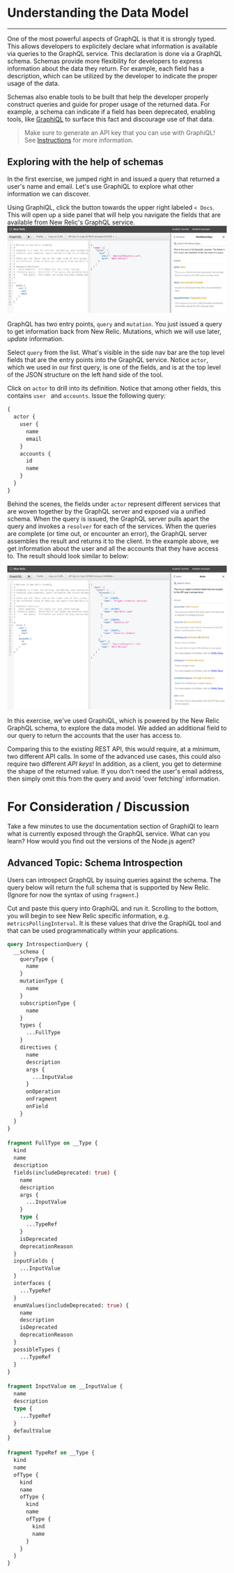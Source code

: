 # Understanding the Data Model
---
One of the most powerful aspects of GraphQL is that it is strongly typed. This allows developers to explicitely declare what information is available via queries to the GraphQL service. This declaration is done via a GraphQL schema. Schemas provide more flexibility for developers to express information about the data they return. For example, each field has a description, which can be utilized by the developer to indicate the proper usage of the data.

Schemas also enable tools to be built that help the developer properly construct queries and guide for proper usage of the returned data. For example, a schema can indicate if a field has been deprecated, enabling tools, like [GraphiQL](https://api.newrelic.com/graphiql) to surface this fact and discourage use of that data.


> Make sure to generate an API key that you can use with GraphiQL! See [Instructions](INSTRUCTIONS.md) for more information.

## Exploring with the help of schemas
In the first exercise, we jumped right in and issued a query that returned a user's name and email. Let's use GraphiQL to explore what other information we can discover.

Using GraphiQL, click the button towards the upper right labeled `< Docs`. This will open up a side panel that will help you navigate the fields that are available from New Relic's GraphQL service.
![Docs](../screenshots/graphql-ex1-screen01.png
)

GraphQL has two entry points, `query` and `mutation`. You just issued a query to get information back from New Relic. Mutations, which we will use later, *update* information.

Select `query` from the list. What's visible in the side nav bar are the top level fields that are the entry points into the GraphQL service. Notice `actor`, which we used in our first query, is one of the fields, and is at the top level of the JSON structure on the left hand side of the tool.

Click on `actor` to drill into its definition. Notice that among other fields, this contains `user ` and `accounts`. Issue the following query:

```graphql
{
  actor {
    user {
      name
      email
  	}
    accounts {
      id
      name
    }
  }
}
```
Behind the scenes, the fields under `actor` represent different services that are woven together by the GraphQL server and exposed via a unified schema. When the query is issued, the GraphQL server pulls apart the query and invokes a `resolver` for each of the services. When the queries are complete (or time out, or encounter an error), the GraphQL server assembles the result and returns it to the client. In the example above, we get information about the user and all the accounts that they have access to. The result should look similar to below:

![User & Account Info](../screenshots/graphql-ex1-screen02.png)

In this exercise, we've used GraphiQL, which is powered by the New Relic GraphQL schema, to explore the data model. We added an additional field to our query to return the accounts that the user has access to.

Comparing this to the existing REST API, this would require, at a minimum, two different API calls. In some of the advanced use cases, this could also require two different *API keys*! In addition, as a client, you get to determine the shape of the returned value. If you don't need the user's email address, then simply omit this from the query and avoid 'over fetching' information.


# For Consideration / Discussion
Take a few minutes to use the documentation section of GraphiQl to learn what is currently exposed through the GraphQL service. What can you learn? How would you find out the versions of the Node.js agent?


## Advanced Topic: Schema Introspection
Users can introspect GraphQL by issuing queries against the schema. The query below will return the full schema that is supported by New Relic. (Ignore for now the syntax of using `fragment`.)

Cut and paste this query into GraphiQL and run it. Scrolling to the bottom, you will begin to see New Relic specific information, e.g. `metricsPollingInterval`. It is these values that drive the GraphiQL tool and that can be used programmatically within your applications.

```graphql
query IntrospectionQuery {
  __schema {
    queryType {
      name
    }
    mutationType {
      name
    }
    subscriptionType {
      name
    }
    types {
      ...FullType
    }
    directives {
      name
      description
      args {
        ...InputValue
      }
      onOperation
      onFragment
      onField
    }
  }
}

fragment FullType on __Type {
  kind
  name
  description
  fields(includeDeprecated: true) {
    name
    description
    args {
      ...InputValue
    }
    type {
      ...TypeRef
    }
    isDeprecated
    deprecationReason
  }
  inputFields {
    ...InputValue
  }
  interfaces {
    ...TypeRef
  }
  enumValues(includeDeprecated: true) {
    name
    description
    isDeprecated
    deprecationReason
  }
  possibleTypes {
    ...TypeRef
  }
}

fragment InputValue on __InputValue {
  name
  description
  type {
    ...TypeRef
  }
  defaultValue
}

fragment TypeRef on __Type {
  kind
  name
  ofType {
    kind
    name
    ofType {
      kind
      name
      ofType {
        kind
        name
      }
    }
  }
}
```